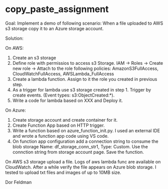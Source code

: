 # copy_paste_assignment

Goal: Implement a demo of following scenario: When a file uploaded to AWS s3 storage copy it to an Azure storage account.

Solution:

On AWS:
1. Create an s3 storage
2. Define role with permissios to access s3 Storage. IAM -> Roles -> Create new role -> Attach to the role following policies: AmazonS3FullAccess, CloudWatchFullAccess, AWSLambda_FullAccess
3. Create a lambda function. Assign to it the role you created in previous step. 
4. As a trigger for lambda use s3 storage created in step 1. Trigger by create events. (Event types: s3:ObjectCreated:*).
5. Write a code for lambda based on XXX and Deploy it.

On Azure:
1. Create storage account and create container for it.
2. Create Function App based on HTTP trigger.
3. Write a function based on azure_function_init.py. I used an external IDE and wrote a function app code using VS code.
4. On function app configuration add a connection string to consume the blob storage Name: df_storage_conn_str1, Type: Custom. Use the connction string from storage account page. 
  Save the function.

On AWS s3 storage upload a file. Logs of aws lambda func are available on CloudWatch. 
After a while verify the file appears on Azure blob storage. I tested to upload txt files and images of up to 10MB size. 

Dor Feldman
